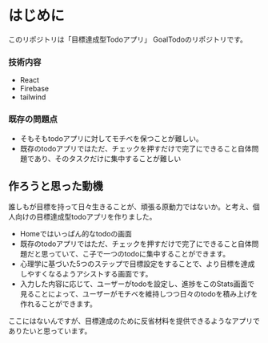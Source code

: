 # はじめに
このリポジトリは「目標達成型Todoアプリ」 GoalTodoのリポジトリです。

### 技術内容

- React
- Firebase
- tailwind

### 既存の問題点

- そもそもtodoアプリに対してモチベを保つことが難しい。
- 既存のtodoアプリではただ、チェックを押すだけで完了にできること自体問題であり、そのタスクだけに集中することが難しい

## 作ろうと思った動機

誰しもが目標を持って日々生きることが、頑張る原動力ではないか。と考え、個人向けの目標達成型todoアプリを作りました。

- Homeではいっぱん的なtodoの画面
- 既存のtodoアプリではただ、チェックを押すだけで完了にできること自体問題だと思っていて、こ子で一つのtodoに集中することができます。
- 心理学に基づいた5つのステップで目標設定をすることで、より目標を達成しやすくなるようアシストする画面です。
- 入力した内容に応じて、ユーザーがtodoを設定し、進捗をこのStats画面で見ることによって、ユーザーがモチベを維持しつつ日々のtodoを積み上げを作れることができます。

ここにはないんですが、目標達成のために反省材料を提供できるようなアプリでありたいと思っています。
